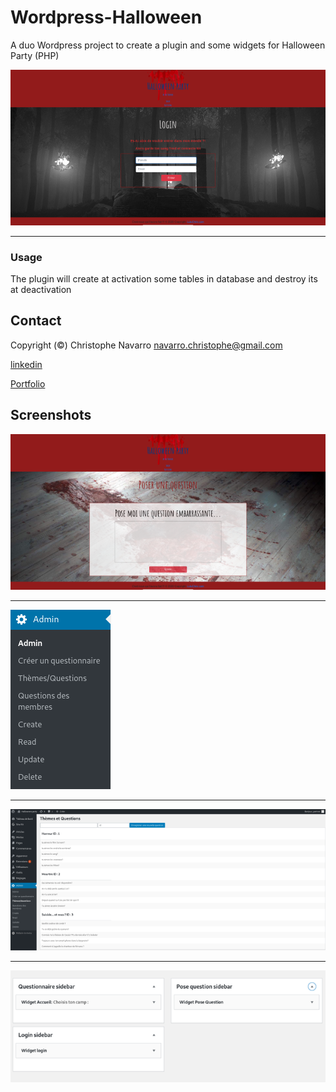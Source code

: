# Wordpress-Halloween 
  
A duo Wordpress project to create a plugin and some widgets for Halloween Party (PHP)


![alt text](https://github.com/Crinav/Wordpress-Halloween/blob/master/screens/H.png "main page")  
___  
   
  
### Usage  

The plugin will create at activation some tables in database and destroy its at deactivation

## Contact  

Copyright (©) Christophe Navarro <navarro.christophe@gmail.com>

[linkedin](https://www.linkedin.com/in/christophe-navarro-b5173a171) 

[Portfolio](https://portfolio-chris.herokuapp.com/) 
  
## Screenshots
  
![alt text](https://github.com/Crinav/Wordpress-Halloween/blob/master/screens/quest.png)
 
___  

![alt text](https://github.com/Crinav/Wordpress-Halloween/blob/master/screens/plugin.png)  

___

![alt text](https://github.com/Crinav/Wordpress-Halloween/blob/master/screens/plugin1.png)

___

![alt text](https://github.com/Crinav/Wordpress-Halloween/blob/master/screens/widget.png)
